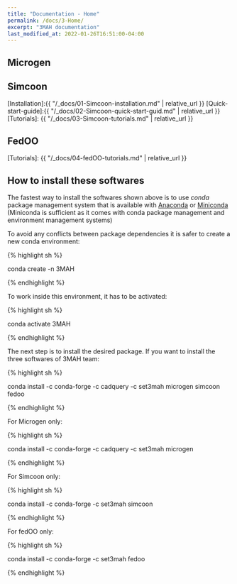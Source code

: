 ```yaml
---
title: "Documentation - Home"
permalink: /docs/3-Home/
excerpt: "3MAH documentation"
last_modified_at: 2022-01-26T16:51:00-04:00
---
```


## Microgen


## Simcoon
[Installation]:{{ "/_docs/01-Simcoon-installation.md" | relative_url }}
[Quick-start-guide]:{{ "/_docs/02-Simcoon-quick-start-guid.md" | relative_url }}
[Tutorials]: {{ "/_docs/03-Simcoon-tutorials.md" | relative_url }}


## FedOO
[Tutorials]: {{ "/_docs/04-fedOO-tutorials.md" | relative_url }}



## How to install these softwares

The fastest way to install the softwares shown above is to use *conda* package management system that is available with [Anaconda](https://docs.continuum.io/anaconda/install/) or [Miniconda](https://docs.conda.io/en/latest/miniconda.html) (Miniconda is sufficient as it comes with conda package management and environment management systems)

To avoid any conflicts between package dependencies it is safer to create a new conda environment:

{% highlight sh %}

conda create -n 3MAH

{% endhighlight %}

To work inside this environment, it has to be activated: 

{% highlight sh %}

conda activate 3MAH

{% endhighlight %}

The next step is to install the desired package. If you want to install the three softwares of 3MAH team:

{% highlight sh %}

conda install -c conda-forge -c cadquery -c set3mah microgen simcoon fedoo

{% endhighlight %}

For Microgen only:

{% highlight sh %}

conda install -c conda-forge -c cadquery -c set3mah microgen

{% endhighlight %}

For Simcoon only:

{% highlight sh %}

conda install -c conda-forge -c set3mah simcoon

{% endhighlight %}

For fedOO only:

{% highlight sh %}

conda install -c conda-forge -c set3mah fedoo

{% endhighlight %}

